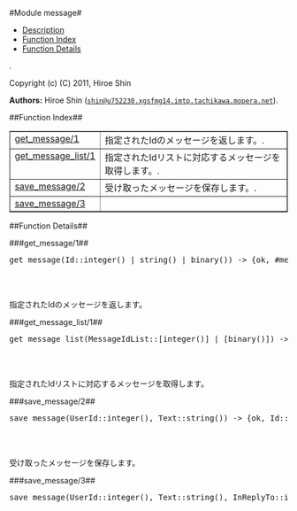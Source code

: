 

#Module message#
* [Description](#description)
* [Function Index](#index)
* [Function Details](#functions)


.



Copyright (c) (C) 2011, Hiroe Shin

__Authors:__ Hiroe Shin ([`shin@u752230.xgsfmg14.imtp.tachikawa.mopera.net`](mailto:shin@u752230.xgsfmg14.imtp.tachikawa.mopera.net)).<a name="index"></a>

##Function Index##


<table width="100%" border="1" cellspacing="0" cellpadding="2" summary="function index"><tr><td valign="top"><a href="#get_message-1">get_message/1</a></td><td>
指定されたIdのメッセージを返します。.</td></tr><tr><td valign="top"><a href="#get_message_list-1">get_message_list/1</a></td><td>
指定されたIdリストに対応するメッセージを取得します。.</td></tr><tr><td valign="top"><a href="#save_message-2">save_message/2</a></td><td>
受け取ったメッセージを保存します。.</td></tr><tr><td valign="top"><a href="#save_message-3">save_message/3</a></td><td></td></tr></table>


<a name="functions"></a>

##Function Details##

<a name="get_message-1"></a>

###get_message/1##




<pre>get_message(Id::integer() | string() | binary()) -&gt; {ok, #message{id = undefined | integer(), text = undefined | binary(), created_at = undefined | tuple(), in_reply_to = undefined | integer(), user_id = undefined | integer()}} | {error, Reason::binary()}</pre>
<br></br>





指定されたIdのメッセージを返します。<a name="get_message_list-1"></a>

###get_message_list/1##




<pre>get_message_list(MessageIdList::[integer()] | [binary()]) -&gt; {ok, [tuple()]} | {error, Reason::binary()}</pre>
<br></br>





指定されたIdリストに対応するメッセージを取得します。<a name="save_message-2"></a>

###save_message/2##




<pre>save_message(UserId::integer(), Text::string()) -&gt; {ok, Id::integer(), Key::binary()} | {error, Reason::binary()}</pre>
<br></br>





受け取ったメッセージを保存します。<a name="save_message-3"></a>

###save_message/3##




<pre>save_message(UserId::integer(), Text::string(), InReplyTo::integer() | undefined) -&gt; {ok, Id::integer(), Key::binary()} | {error, Reason::binary()}</pre>
<br></br>


